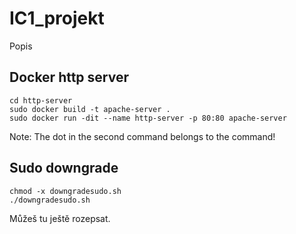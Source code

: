 # IC1_projekt
Popis

Docker http server
---------------

```
cd http-server   
sudo docker build -t apache-server .
sudo docker run -dit --name http-server -p 80:80 apache-server
``` 
Note: The dot in the second command belongs to the command!

Sudo downgrade
---------------
```
chmod -x downgradesudo.sh
./downgradesudo.sh
``` 
Můžeš tu ještě rozepsat.
